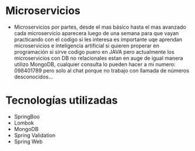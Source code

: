 # Microservicios

* Microservicios por partes, desde el mas básico hasta el mas avanzado
cada microservicio aparecera luego de una semana para que vayan practicando con el codigo si les interesa
es importante uqe aprendan microservicios e inteligencia artificial si quieren properar en programación
si sirve codigo puero en JAVA pero actualmente los microservicios con DB no relacionales estan en auge
de igual manera utilizo MongoDB, cualquier consulta lo pueden hacer a mi numero: 098401789 pero solo
al chat porque no trabajo con llamada de números desconocidos...

# Tecnologías utilizadas
* SpringBoo
* Lombok
* MongoDB
* Spring Validation
* Spring Web

